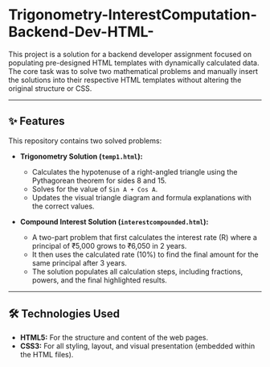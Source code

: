 # Trigonometry-InterestComputation-Backend-Dev-HTML-
This project is a solution for a backend developer assignment focused on populating pre-designed HTML templates with dynamically calculated data. The core task was to solve two mathematical problems and manually insert the solutions into their respective HTML templates without altering the original structure or CSS.

---

## ✨ Features

This repository contains two solved problems:

* **Trigonometry Solution (`temp1.html`):**
    * Calculates the hypotenuse of a right-angled triangle using the Pythagorean theorem for sides 8 and 15.
    * Solves for the value of `Sin A + Cos A`.
    * Updates the visual triangle diagram and formula explanations with the correct values.

* **Compound Interest Solution (`interestcompounded.html`):**
    * A two-part problem that first calculates the interest rate (R) where a principal of ₹5,000 grows to ₹6,050 in 2 years.
    * It then uses the calculated rate (10%) to find the final amount for the same principal after 3 years.
    * The solution populates all calculation steps, including fractions, powers, and the final highlighted results.

---

## 🛠️ Technologies Used

* **HTML5:** For the structure and content of the web pages.
* **CSS3:** For all styling, layout, and visual presentation (embedded within the HTML files).
